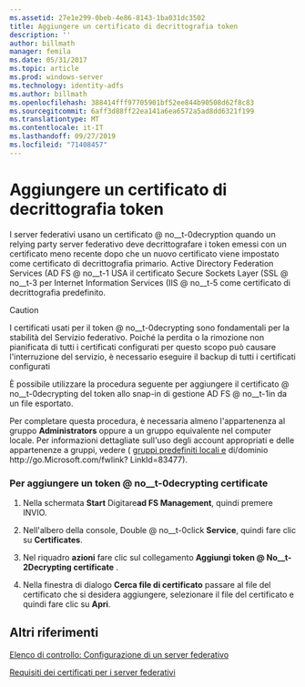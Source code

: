 ```yaml
---
ms.assetid: 27e1e299-0beb-4e86-8143-1ba031dc3502
title: Aggiungere un certificato di decrittografia token
description: ''
author: billmath
manager: femila
ms.date: 05/31/2017
ms.topic: article
ms.prod: windows-server
ms.technology: identity-adfs
ms.author: billmath
ms.openlocfilehash: 388414fff97705901bf52ee844b90508d62f8c83
ms.sourcegitcommit: 6aff3d88ff22ea141a6ea6572a5ad8dd6321f199
ms.translationtype: MT
ms.contentlocale: it-IT
ms.lasthandoff: 09/27/2019
ms.locfileid: "71408457"
---
```

# <a name="add-a-token-decrypting-certificate"></a>Aggiungere un certificato di decrittografia token

I server federativi usano un certificato @ no__t-0decryption quando un relying party server federativo deve decrittografare i token emessi con un certificato meno recente dopo che un nuovo certificato viene impostato come certificato di decrittografia primario. Active Directory Federation Services \(AD FS @ no__t-1 USA il certificato Secure Sockets Layer \(SSL @ no__t-3 per Internet Information Services \(IIS @ no__t-5 come certificato di decrittografia predefinito.  
  
> [!CAUTION]  
> I certificati usati per il token @ no__t-0decrypting sono fondamentali per la stabilità del Servizio federativo. Poiché la perdita o la rimozione non pianificata di tutti i certificati configurati per questo scopo può causare l'interruzione del servizio, è necessario eseguire il backup di tutti i certificati configurati  
  
È possibile utilizzare la procedura seguente per aggiungere il certificato @ no__t-0decrypting del token allo snap-in di gestione AD FS @ no__t-1in da un file esportato.  
  
Per completare questa procedura, è necessaria almeno l'appartenenza al gruppo **Administrators** oppure a un gruppo equivalente nel computer locale.  Per informazioni dettagliate sull'uso degli account appropriati e delle appartenenze a gruppi, vedere \( [gruppi predefiniti locali e](https://go.microsoft.com/fwlink/?LinkId=83477) di\/dominio http:\/\/go.Microsoft.com\/fwlink? LinkId\=83477\).   
  
### <a name="to-add-a-token-decrypting-certificate"></a>Per aggiungere un token @ no__t-0decrypting certificate  
  
1.  Nella schermata **Start** Digitare**ad FS Management**, quindi premere INVIO.  
  
2.  Nell'albero della console, Double @ no__t-0click **Service**, quindi fare clic su **Certificates**.  
  
3.  Nel riquadro **azioni** fare clic sul collegamento **Aggiungi token @ No__t-2Decrypting certificate** .  
  
4.  Nella finestra di dialogo **Cerca file di certificato** passare al file del certificato che si desidera aggiungere, selezionare il file del certificato e quindi fare clic su **Apri**.  
  
## <a name="additional-references"></a>Altri riferimenti  
[Elenco di controllo: Configurazione di un server federativo](Checklist--Setting-Up-a-Federation-Server.md)  
  
[Requisiti dei certificati per i server federativi](https://technet.microsoft.com/library/dd807040.aspx)  
  

